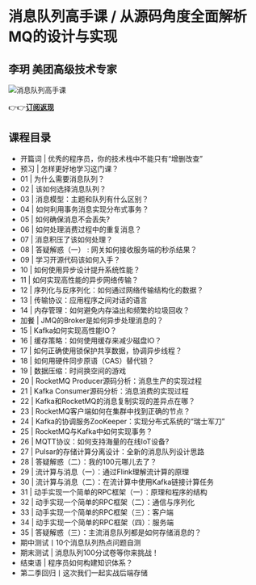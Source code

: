 消息队列高手课 / 从源码角度全面解析MQ的设计与实现
===========================

李玥 **美团高级技术专家**
---------------

![消息队列高手课](https://www.geekgay.com/storage/geek/geek_4def82035ed85a3893728023fa1fb29c.jpg)  
  
👉👉[**订阅返现**](https://time.geekbang.org/column/intro/100032301?code=2eKjdut%2FBlT93TopVHkxCofVEQzwtwUuegMjyyPiSBg%3D "消息队列高手课")  
  
课程目录
----

  
  
- 开篇词 | 优秀的程序员，你的技术栈中不能只有“增删改查”
- 预习 | 怎样更好地学习这门课？
- 01 | 为什么需要消息队列？
- 02 | 该如何选择消息队列？
- 03 | 消息模型：主题和队列有什么区别？
- 04 | 如何利用事务消息实现分布式事务？
- 05 | 如何确保消息不会丢失?
- 06 | 如何处理消费过程中的重复消息？
- 07 | 消息积压了该如何处理？
- 08 | 答疑解惑（一） : 网关如何接收服务端的秒杀结果？
- 09 | 学习开源代码该如何入手？
- 10 | 如何使用异步设计提升系统性能？
- 11 | 如何实现高性能的异步网络传输？
- 12 | 序列化与反序列化：如何通过网络传输结构化的数据？
- 13 | 传输协议：应用程序之间对话的语言
- 14 | 内存管理：如何避免内存溢出和频繁的垃圾回收？
- 加餐 | JMQ的Broker是如何异步处理消息的？
- 15 | Kafka如何实现高性能IO？
- 16 | 缓存策略：如何使用缓存来减少磁盘IO？
- 17 | 如何正确使用锁保护共享数据，协调异步线程？
- 18 | 如何用硬件同步原语（CAS）替代锁？
- 19 | 数据压缩：时间换空间的游戏
- 20 | RocketMQ Producer源码分析：消息生产的实现过程
- 21 | Kafka Consumer源码分析：消息消费的实现过程
- 22 | Kafka和RocketMQ的消息复制实现的差异点在哪？
- 23 | RocketMQ客户端如何在集群中找到正确的节点？
- 24 | Kafka的协调服务ZooKeeper：实现分布式系统的“瑞士军刀”
- 25 | RocketMQ与Kafka中如何实现事务？
- 26 | MQTT协议：如何支持海量的在线IoT设备?
- 27 | Pulsar的存储计算分离设计：全新的消息队列设计思路
- 28 | 答疑解惑（二）：我的100元哪儿去了？
- 29 | 流计算与消息（一）：通过Flink理解流计算的原理
- 30 | 流计算与消息（二）：在流计算中使用Kafka链接计算任务
- 31 | 动手实现一个简单的RPC框架（一）：原理和程序的结构
- 32 | 动手实现一个简单的RPC框架（二）：通信与序列化
- 33 | 动手实现一个简单的RPC框架（三）：客户端
- 34 | 动手实现一个简单的RPC框架（四）：服务端
- 35 | 答疑解惑（三）：主流消息队列都是如何存储消息的？
- 期中测试丨10个消息队列热点问题自测
- 期末测试 | 消息队列100分试卷等你来挑战！
- 结束语 | 程序员如何构建知识体系？
- 第二季回归丨这次我们一起实战后端存储